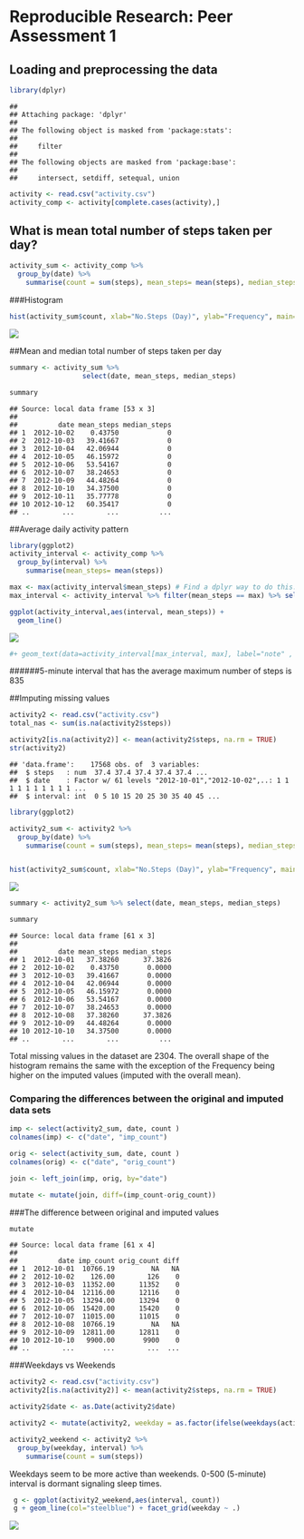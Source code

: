 # Reproducible Research: Peer Assessment 1
## Loading and preprocessing the data

```r
library(dplyr)
```

```
## 
## Attaching package: 'dplyr'
## 
## The following object is masked from 'package:stats':
## 
##     filter
## 
## The following objects are masked from 'package:base':
## 
##     intersect, setdiff, setequal, union
```

```r
activity <- read.csv("activity.csv")
activity_comp <- activity[complete.cases(activity),]
```

## What is mean total number of steps taken per day?

```r
activity_sum <- activity_comp %>%
  group_by(date) %>%
    summarise(count = sum(steps), mean_steps= mean(steps), median_steps=median(steps))
```

###Histogram 

```r
hist(activity_sum$count, xlab="No.Steps (Day)", ylab="Frequency", main="Histogram of Steps/Day", col="steelblue")
```

![](PA1_template_files/figure-html/unnamed-chunk-3-1.png) 

##Mean and median total number of steps taken per day


```r
summary <- activity_sum %>% 
                  select(date, mean_steps, median_steps)

summary
```

```
## Source: local data frame [53 x 3]
## 
##          date mean_steps median_steps
## 1  2012-10-02    0.43750            0
## 2  2012-10-03   39.41667            0
## 3  2012-10-04   42.06944            0
## 4  2012-10-05   46.15972            0
## 5  2012-10-06   53.54167            0
## 6  2012-10-07   38.24653            0
## 7  2012-10-09   44.48264            0
## 8  2012-10-10   34.37500            0
## 9  2012-10-11   35.77778            0
## 10 2012-10-12   60.35417            0
## ..        ...        ...          ...
```

##Average daily activity pattern

```r
library(ggplot2)
activity_interval <- activity_comp %>%
  group_by(interval) %>%
    summarise(mean_steps= mean(steps))

max <- max(activity_interval$mean_steps) # Find a dplyr way to do this.
max_interval <- activity_interval %>% filter(mean_steps == max) %>% select(interval)

ggplot(activity_interval,aes(interval, mean_steps)) +
  geom_line() 
```

![](PA1_template_files/figure-html/unnamed-chunk-5-1.png) 

```r
#+ geom_text(data=activity_interval[max_interval, max], label="note" , vjust=1, colour="red")
```

######5-minute interval that has the average maximum number of steps is 835


##Imputing missing values

```r
activity2 <- read.csv("activity.csv")
total_nas <- sum(is.na(activity2$steps))

activity2[is.na(activity2)] <- mean(activity2$steps, na.rm = TRUE)
str(activity2)
```

```
## 'data.frame':	17568 obs. of  3 variables:
##  $ steps   : num  37.4 37.4 37.4 37.4 37.4 ...
##  $ date    : Factor w/ 61 levels "2012-10-01","2012-10-02",..: 1 1 1 1 1 1 1 1 1 1 ...
##  $ interval: int  0 5 10 15 20 25 30 35 40 45 ...
```

```r
library(ggplot2)

activity2_sum <- activity2 %>%
  group_by(date) %>%
    summarise(count = sum(steps), mean_steps= mean(steps), median_steps=median(steps))


hist(activity2_sum$count, xlab="No.Steps (Day)", ylab="Frequency", main="Histogram of Steps/Day", col="steelblue")
```

![](PA1_template_files/figure-html/unnamed-chunk-6-1.png) 

```r
summary <- activity2_sum %>% select(date, mean_steps, median_steps)

summary
```

```
## Source: local data frame [61 x 3]
## 
##          date mean_steps median_steps
## 1  2012-10-01   37.38260      37.3826
## 2  2012-10-02    0.43750       0.0000
## 3  2012-10-03   39.41667       0.0000
## 4  2012-10-04   42.06944       0.0000
## 5  2012-10-05   46.15972       0.0000
## 6  2012-10-06   53.54167       0.0000
## 7  2012-10-07   38.24653       0.0000
## 8  2012-10-08   37.38260      37.3826
## 9  2012-10-09   44.48264       0.0000
## 10 2012-10-10   34.37500       0.0000
## ..        ...        ...          ...
```
Total missing values in the dataset are 2304. The overall shape of the histogram remains the same with the exception of the Frequency being higher on the imputed values (imputed with the overall mean). 

### Comparing the differences between the original and imputed data sets

```r
imp <- select(activity2_sum, date, count )
colnames(imp) <- c("date", "imp_count")

orig <- select(activity_sum, date, count )
colnames(orig) <- c("date", "orig_count")

join <- left_join(imp, orig, by="date")

mutate <- mutate(join, diff=(imp_count-orig_count))
```
###The difference between original and imputed values

```r
mutate
```

```
## Source: local data frame [61 x 4]
## 
##          date imp_count orig_count diff
## 1  2012-10-01  10766.19         NA   NA
## 2  2012-10-02    126.00        126    0
## 3  2012-10-03  11352.00      11352    0
## 4  2012-10-04  12116.00      12116    0
## 5  2012-10-05  13294.00      13294    0
## 6  2012-10-06  15420.00      15420    0
## 7  2012-10-07  11015.00      11015    0
## 8  2012-10-08  10766.19         NA   NA
## 9  2012-10-09  12811.00      12811    0
## 10 2012-10-10   9900.00       9900    0
## ..        ...       ...        ...  ...
```
###Weekdays vs Weekends

```r
activity2 <- read.csv("activity.csv")
activity2[is.na(activity2)] <- mean(activity2$steps, na.rm = TRUE)

activity2$date <- as.Date(activity2$date)

activity2 <- mutate(activity2, weekday = as.factor(ifelse(weekdays(activity2$date) %in% c("Saturday", "Sunday"), "Weekend", "Weekday")))

activity2_weekend <- activity2 %>%
  group_by(weekday, interval) %>%
    summarise(count = sum(steps))
```
Weekdays seem to be more active than weekends. 0-500 (5-minute) interval is dormant signaling sleep times. 

```r
 g <- ggplot(activity2_weekend,aes(interval, count))  
 g + geom_line(col="steelblue") + facet_grid(weekday ~ .)
```

![](PA1_template_files/figure-html/unnamed-chunk-10-1.png) 
